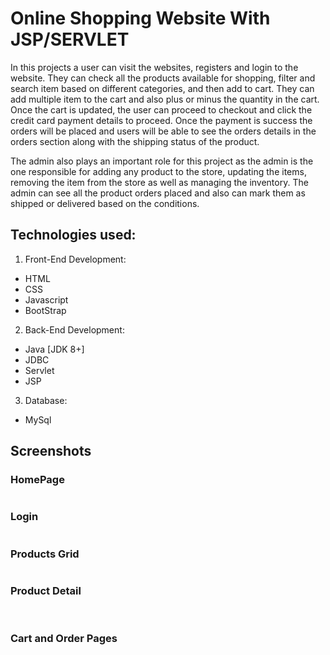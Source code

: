 # Online Shopping Website With JSP/SERVLET

In this projects a user can visit the websites, registers and login to the website. They can check all the products available for shopping, filter and search item based on different categories, and then add to cart. They can add multiple item to the cart and also plus or minus the quantity in the cart. Once the cart is updated, the user can proceed to checkout and click the credit card payment details to proceed. Once the payment is success the orders will be placed and users will be able to see the orders details in the orders section along with the shipping status of the product.

The admin also plays an important role for this project as the admin is the one responsible for adding any product to the store, updating the items, removing the item from the store as well as managing the inventory. The admin can see all the product orders placed and also can mark them as shipped or delivered based on the conditions.

## Technologies used:
1. Front-End Development:
- HTML
- CSS
- Javascript
- BootStrap
2. Back-End Development:
- Java [JDK 8+]
- JDBC
- Servlet
- JSP
3. Database:
- MySql

## Screenshots
### HomePage
<img src = "https://github.com/Nbtrien/online-electronics-shopping/blob/master/images/h.png" alt = ""/>

### Login
<img src = "https://github.com/Nbtrien/online-electronics-shopping/blob/master/images/login.png" alt = ""/>

### Products Grid
<img src = "https://github.com/Nbtrien/online-electronics-shopping/blob/master/images/cat.png" alt = ""/>

### Product Detail
<img src = "https://github.com/Nbtrien/online-electronics-shopping/blob/master/images/pd.png" alt = ""/>
<img src = "https://github.com/Nbtrien/online-electronics-shopping/blob/master/images/rw.png" alt = ""/>

### Cart and Order Pages
<img src = "https://github.com/Nbtrien/online-electronics-shopping/blob/master/images/cart.png" alt = ""/>
<img src = "https://github.com/Nbtrien/online-electronics-shopping/blob/master/images/order.png" alt = ""/>
